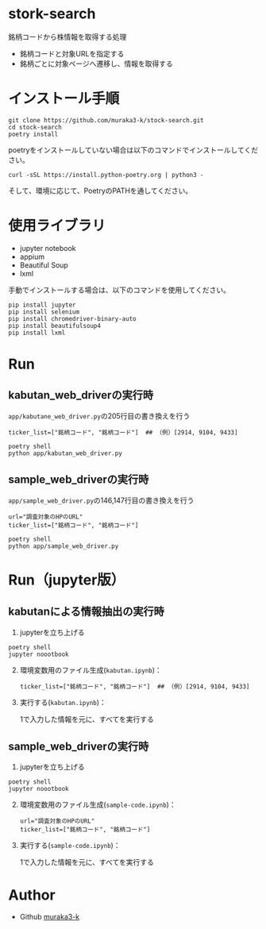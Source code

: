 # stork-search

銘柄コードから株情報を取得する処理

- 銘柄コードと対象URLを指定する
- 銘柄ごとに対象ページへ遷移し、情報を取得する

# インストール手順
```
git clone https://github.com/muraka3-k/stock-search.git
cd stock-search
poetry install
```

poetryをインストールしていない場合は以下のコマンドでインストールしてください。
```
curl -sSL https://install.python-poetry.org | python3 -
```
そして、環境に応じて、PoetryのPATHを通してください。

# 使用ライブラリ

* jupyter notebook
* appium
* Beautiful Soup
* lxml

手動でインストールする場合は、以下のコマンドを使用してください。
```
pip install jupyter
pip install selenium
pip install chromedriver-binary-auto
pip install beautifulsoup4
pip install lxml
```

# Run
## kabutan_web_driverの実行時
`app/kabutane_web_driver.py`の205行目の書き換えを行う
```
ticker_list=["銘柄コード", "銘柄コード"]  ## （例）[2914, 9104, 9433]
```

```
poetry shell
python app/kabutan_web_driver.py
```

## sample_web_driverの実行時
`app/sample_web_driver.py`の146,147行目の書き換えを行う
```
url="調査対象のHPのURL"
ticker_list=["銘柄コード", "銘柄コード"]
```

```
poetry shell
python app/sample_web_driver.py
```


# Run（jupyter版）
## kabutanによる情報抽出の実行時
1. jupyterを立ち上げる
```
poetry shell
jupyter noootbook
```
2. 環境変数用のファイル生成(`kabutan.ipynb`)：

    ```
    ticker_list=["銘柄コード", "銘柄コード"]  ## （例）[2914, 9104, 9433]
    ```

3. 実行する(`kabutan.ipynb`)：

    1で入力した情報を元に、すべてを実行する

## sample_web_driverの実行時
1. jupyterを立ち上げる
```
poetry shell
jupyter noootbook
```
2. 環境変数用のファイル生成(`sample-code.ipynb`)：

    ```
    url="調査対象のHPのURL"
    ticker_list=["銘柄コード", "銘柄コード"]
    ```

3. 実行する(`sample-code.ipynb`)：

    1で入力した情報を元に、すべてを実行する

# Author

* Github   [muraka3-k](https://github.com/muraka3-k)

